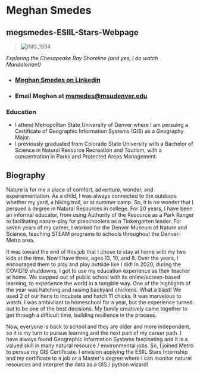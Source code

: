 # Meghan Smedes
## megsmedes-ESIIL-Stars-Webpage

> ![IMG_1934](https://user-images.githubusercontent.com/127235615/225438645-063f0dc2-fe58-4e51-9df1-cad0498e6110.jpeg)

*Exploring the Chesapeake Bay Shoreline (and yes, I do watch Mandalorian!)*
- ### [Meghan Smedes on Linkedin](https://www.linkedin.com/in/meghan-smedes-4008586?lipi=urn%3Ali%3Apage%3Ad_flagship3_profile_view_base_contact_details%3BvyDu%2BOc%2BSL2hIYtFP5mLWA%3D%3D)
- ### Email Meghan at msmedes@msudenver.edu
### Education
- I attend Metropolitan State University of Denver where I am persuing a Certificate of Geographic Information Systems (GIS) as a Geography Major.
- I previously graduated from Colorado State University with a Bachelor of Science in Natural Resource Recreation and Tourism, with a concentration in Parks and Protected Areas Management.

## Biography 
Nature is for me a place of comfort, adventure, wonder, and experiementation. As a child, I was always connected to the outdoors whether my yard, a hiking trail, or at summer camp.  So, it is no wonder that I persued a degree in Natural Resources in college. For 20 years, I have been an informal educator, from using Authority of the Resource as a Park Ranger to facilitating nature-play for preschoolers as a Tinkergarten leader.  For seven years of my career, I worked for the Denver Museum of Nature and Science, teaching STEAM programs to schools throughout the Denver-Metro area. 

It was toward the end of this job that I chose to stay at home with my two kids at the time.  Now I have three, ages 13, 10, and 8.  Over the years, I encouraged them to play and play outside like I did!  In 2020, during the COVID19 shutdowns, I got to use my education experience as their teacher at home.  We stepped out of public school with its online/screen-based learning, to experience the world in a tangible way.  One of the highlights of the year was hatching and raising backyard chickens.  What a blast!  We used 2 of our hens to incubate and hatch 11 chicks.  It was marvelous to watch.  I was ambivilant to homeschool for a year, but the experience turned out to be one of the best decisions.  My family creatively came together to get through a difficult time, building resilience in the process.  

Now, everyone is back to school and they are older and more independent, so it is my turn to pursue learning and the next part of my career path. I have always found Geographic Information Systems fascinating and it is a valued skill in many natural resource / environmental jobs. So, I joined Metro to persue my GIS Certificate.  I envision applying the ESIIL Stars Internship and my certificate to a job or a Master's degree where I can monitor natural resources and interpret the data as a GIS / python wizard! 
